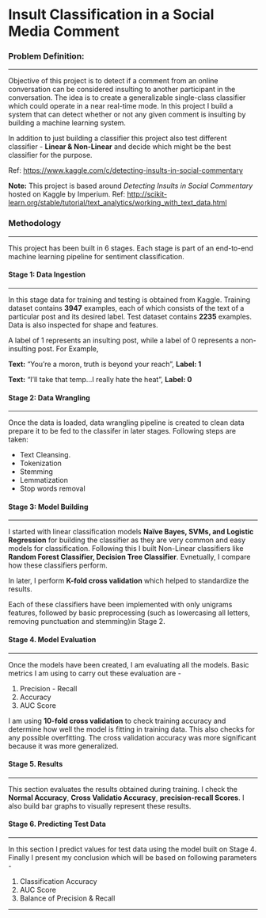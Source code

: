 # Insult Classification in a Social Media Comment

### Problem Definition:
__________________
Objective of this project is to detect if a comment from an online conversation can be considered insulting to another participant in the conversation. The idea is to create a generalizable single-class classifier which could operate in a near real-time mode. In this project I build a system that can detect whether or not any given comment is insulting by building a machine learning system.

In addition to just building a classifier this project also test different classifier - **Linear & Non-Linear** and decide which might be the best classifier for the purpose.


Ref: https://www.kaggle.com/c/detecting-insults-in-social-commentary

**Note:** This project is based around *Detecting Insults in Social Commentary* hosted on Kaggle by Imperium.
Ref: http://scikit-learn.org/stable/tutorial/text_analytics/working_with_text_data.html


### Methodology
__________________
This project has been built in 6 stages. Each stage is part of an end-to-end machine learning pipeline for sentiment classification.

#### Stage 1: Data Ingestion
__________________
In this stage data for training and testing is obtained from Kaggle. Training dataset contains **3947** examples, each of which consists of the text of a particular post and its desired label. Test dataset contains **2235** examples. Data is also inspected for shape and features.

A label of 1 represents an insulting post, while a label of 0 represents a non-insulting post. For Example, 

**Text:** “You’re a moron, truth is beyond your reach”, **Label: 1**

**Text:** “I’ll take that temp…I really hate the heat”, **Label: 0**

#### Stage 2: Data Wrangling
__________________
Once the data is loaded, data wrangling pipeline is created to clean data prepare it to be fed to the classifer in later stages. Following steps are taken: 

- Text Cleansing.
- Tokenization
- Stemming
- Lemmatization
- Stop words removal

#### Stage 3: Model Building
__________________
I started with linear classification models **Naïve Bayes, SVMs, and Logistic Regression** for building the classifier as they are very common and easy models for classification. Following this I built Non-Linear classifiers like **Random Forest Classifier, Decision Tree Classifier**. Evnetually, I compare how these classifiers perform.

In later, I perform **K-fold cross validation** which helped to standardize the results.

Each of these classifiers have been implemented with only unigrams features, followed by basic preprocessing (such as lowercasing all letters, removing punctuation and stemming)in Stage 2.

#### Stage 4. Model Evaluation
__________________
Once the models have been created, I am evaluating all the models. Basic metrics I am using to carry out these evaluation are - 
1. Precision - Recall 
2. Accuracy
3. AUC Score

I am using **10-fold cross validation** to check training accuracy and determine how well the model is fitting in training data. This also checks for any possible overfitting. The cross validation accuracy was more significant because it was more generalized.

#### Stage 5. Results 
__________________
This section evaluates the results obtained during training. I check the **Normal Accuracy**, **Cross Validatio Accuracy**, **precision-recall Scores**. I also build bar graphs to visually represent these results. 

#### Stage 6. Predicting Test Data
__________________
In this section I predict values for test data using the model built on Stage 4. Finally I present my conclusion which will be based on following parameters -
1. Classification Accuracy
2. AUC Score
3. Balance of Precision & Recall
__________________

